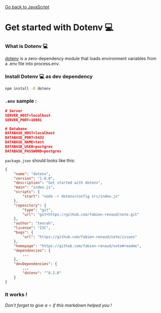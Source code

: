 [Go back to JavaScript](https://github.com/fabien-renaud/notes/blob/master/javascript)

# Get started with Dotenv 💻

### What is Dotenv 💻

[dotenv](https://www.npmjs.com/package/dotenv) is a zero-dependency module that loads environment variables from a .env file into process.env.
 
### Install Dotenv 💻 as dev dependency
 
```sh
npm install -D dotenv
```

### `.env` sample :

```json
# Server
SERVER_HOST=localhost
SERVER_PORT=10081

# Database
DATABASE_HOST=localhost
DATABASE_PORT=5432
DATABASE_NAME=test
DATABASE_USER=postgres
DATABASE_PASSWORD=postgres
```

`package.json` should looks like this:

```json
{
    "name": "dotenv",
    "version": "1.0.0",
    "description": "Get started with dotenv",
    "main": "index.js",
    "scripts": {
        "start": "node -r dotenv/config src/index.js"
    },
    "repository": {
        "type": "git",
        "url": "git+https://github.com/fabien-renaud/note.git"
    },
    "author": "tenrah",
    "license": "ISC",
    "bugs": {
        "url": "https://github.com/fabien-renaud/note/issues"
    },
    "homepage": "https://github.com/fabien-renaud/note#readme",
    "dependencies": {
        ...
    },
    "devDependencies": {
        ...
        "dotenv": "^8.2.0"
    }
}
```

### It works !
*Don't forget to give a* ⭐️ *if this markdown helped you !*
